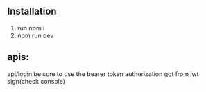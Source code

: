 
<h2> Installation</h2>
<ol>
  <li>run npm i </li>
  <li>npm run dev </li>
</ol>

<h2>apis:  </h2>
<p>
   api/login  
  be sure to use  the bearer token authorization got from jwt sign(check console)
</p>

